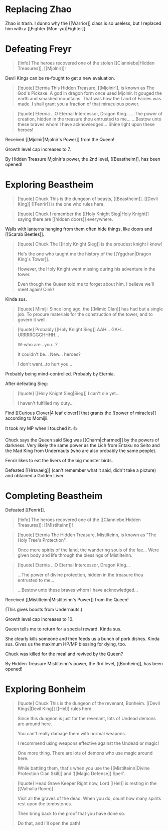 # Replacing Zhao
Zhao is trash. I dunno why the [[Warrior]] class is so useless, but I replaced him with a [[Fighter (Mon-yu)|Fighter]].

# Defeating Freyr
>[!info]
>The heroes recovered one of the stolen [[Clanniebe|Hidden Treasures]], [[Mjolnir]]!

Devil Kings can be re-fought to get a new evaluation.

>[!quote] Eternia
>This Hidden Treasure, [[Mjolnir]], is known as The God's Pickaxe.
>A god in dragon form once used Mjolnir. It gouged the earth and smashed mountains. That was how the Land of Fairies was made.
>I shall grant you a fraction of that miraculous power.

>[!quote] Eternia
>...O Eternal Intercessor, Dragon King...
>...The power of creation, hidden in the treasure thou entrusted to me...
>...Bestow unto these braves whom I have acknowledged...
>Shine light upon these heroes!

Received [[Mjolnir|Mjolnir's Power]] from the Queen!

Growth level cap increases to 7.

By Hidden Treasure Mjolnir's power, the 2nd level, [[Beastheim]], has been opened!
# Exploring Beastheim
>[!quote] Chuck
>This is the dungeon of beasts, [[Beastheim]]. [[Devil King]] [[Fenrir]] is the one who rules here.

>[!quote] Chuck
>I remember the [[Holy Knight Sieg|Holy Knight]] saying there are [[hidden doors]] everywhere.

Walls with lanterns hanging from them often hide things, like doors and [[Scarab Beetles]].

>[!quote] Chuck
>The [[Holy Knight Sieg]] is the proudest knight I know!
>
>He's the one who taught me the history of the [[Yggdran|Dragon King's Tower]].
>
>However, the Holy Knight went missing during his adventure in the tower.
>
>Even though the Queen told me to forget about him, I believe we'll meet again! Oink!

Kinda sus.

>[!quote] Mimijii
>Since long ago, the [[Mimic Clan]] has had but a single job.
>To procure materials for the construction of the tower, and to govern it well.

>[!quote] Probably [[Holy Knight Sieg]]
>AAH... GAH... URRRRGGGHHHH...
>
>W-who are...you...?
>
>It couldn't be... New... heroes?
>
>I don't want...to hurt you...

Probably being mind-controlled. Probably by Eternia.

After defeating Sieg:
>[!quote] [[Holy Knight Sieg|Sieg]]
>I can't die yet...
>
>I haven't fulfilled my duty...

Find [[Curious Clover|4 leaf clover]] that grants the [[power of miracles]] according to Momijii.

It took my MP when I touched it. 👍

Chuck says the Queen said Sieg was [[Charm|charmed]]
by the powers of darkness. Very likely the same power as the Lich from Entaku no Seito and the Mad King from Undernauts (who are also probably the same people).

Fenrir likes to eat the livers of the big monster birds.

Defeated [[Hrsvaelg]] (can't remember what it said, didn't take a picture) and obtained a Golden Liver.

# Completing Beastheim
Defeated [[Fenrir]].

>[!info]
>The heroes recovered one of the [[Clanniebe|Hidden Treasures]]: [[Mistilteinn]]!

>[!quote] Eternia
>The Hidden Treasure, Mistilteinn, is known as "The Holy Tree's Protection".
>
>Once mere spirits of the land, the wandering souls of the fae...
>Were given body and life through the blessings of Mistilteinn.

>[!quote] Eternia
>...O Eternal Intercessor, Dragon King...
>
>...The power of divine protection, hidden in the treasure thou entrusted to me...
>
>...Bestow unto these braves whom I have acknowledged...

Received [[Mistilteinn|Mistilteinn's Power]] from the Queen!

(This gives boosts from Undernauts.)

Growth level cap increases to 10.

Queen tells me to return for a special reward. Kinda sus.

She clearly kills someone and then feeds us a bunch of pork dishes. Kinda sus. Gives us the maximum HP/MP blessing for dying, too.

Chuck was killed for the meal and revived by the Queen?

By Hidden Treasure Mistilteinn's power, the 3rd level, [[Bonheim]], has been opened!

# Exploring Bonheim
>[!quote] Chuck
>This is the dungeon of the revenant, Bonheim. [[Devil Kings|Devil King]] [[Hel]] rules here.
>
>Since this dungeon is just for the revenant, lots of Undead demons are around here.
>
>You can't really damage them with normal weapons.
>
>I recommend using weapons effective against the Undead or magic!
>
>One more thing. There are lots of demons who use magic around here.
>
>While battling them, that's when you use the [[Mistilteinn|Divine Protection Clan Skill]] and '[[Magic Defense]] Spell'.

>[!quote] Head Grave Keeper
>Right now, Lord [[Hel]] is resting in the [[Valhalla Room]].
>
>Visit all the graves of the dead. When you do, count how many spirits rest upon the tombstones.
>
>Then bring back to me proof that you have done so.
>
>Do that, and I'll open the path!